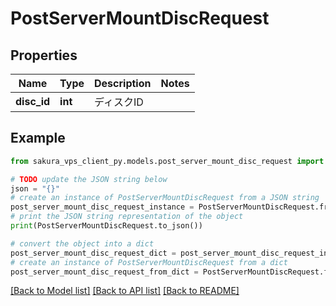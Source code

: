 # PostServerMountDiscRequest


## Properties

Name | Type | Description | Notes
------------ | ------------- | ------------- | -------------
**disc_id** | **int** | ディスクID | 

## Example

```python
from sakura_vps_client_py.models.post_server_mount_disc_request import PostServerMountDiscRequest

# TODO update the JSON string below
json = "{}"
# create an instance of PostServerMountDiscRequest from a JSON string
post_server_mount_disc_request_instance = PostServerMountDiscRequest.from_json(json)
# print the JSON string representation of the object
print(PostServerMountDiscRequest.to_json())

# convert the object into a dict
post_server_mount_disc_request_dict = post_server_mount_disc_request_instance.to_dict()
# create an instance of PostServerMountDiscRequest from a dict
post_server_mount_disc_request_from_dict = PostServerMountDiscRequest.from_dict(post_server_mount_disc_request_dict)
```
[[Back to Model list]](../README.md#documentation-for-models) [[Back to API list]](../README.md#documentation-for-api-endpoints) [[Back to README]](../README.md)


